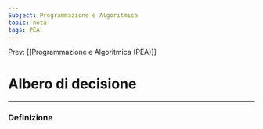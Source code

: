 ```yaml
---
Subject: Programmazione e Algoritmica
topic: nota
tags: PEA
---
```


Prev: [[Programmazione e Algoritmica (PEA)]]

# Albero di decisione
---

### Definizione